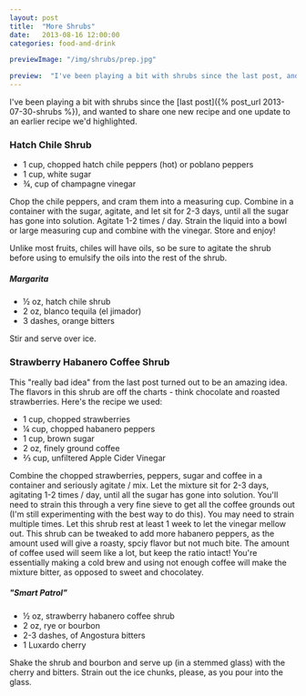 ```yaml
---
layout: post
title:  "More Shrubs"
date:   2013-08-16 12:00:00
categories: food-and-drink

previewImage: "/img/shrubs/prep.jpg"

preview:  "I've been playing a bit with shrubs since the last post, and wanted to share one new recipe (a hatch chile shrub) and one update to an earlier recipe we'd highlighted (the coffee strawberry habanero shrub).  We've got tried and tested cocktail recipes for both shrubs after the click!"
---
```


I've been playing a bit with shrubs since the [last post]({% post_url 2013-07-30-shrubs %}), and wanted to share one new recipe and one update to an earlier recipe we'd highlighted.

### Hatch Chile Shrub

+ 1 cup, chopped hatch chile peppers (hot) or poblano peppers
+ 1 cup, white sugar
+ &frac34;, cup of champagne vinegar

Chop the chile peppers, and cram them into a measuring cup.  Combine in a container with the sugar, agitate, and let sit for 2-3 days, until all the sugar has gone into solution.  Agitate 1-2 times / day.  Strain the liquid into a bowl or large measuring cup and combine with the vinegar.  Store and enjoy!

Unlike most fruits, chiles will have oils, so be sure to agitate the shrub before using to emulsify the oils into the rest of the shrub.

##### Margarita

+ &frac12; oz, hatch chile shrub
+ 2 oz, blanco tequila (el jimador)
+ 3 dashes, orange bitters

Stir and serve over ice.

### Strawberry Habanero Coffee Shrub

This "really bad idea" from the last post turned out to be an amazing idea.  The flavors in this shrub are off the charts - think chocolate and roasted strawberries.  Here's the recipe we used:

+ 1 cup, chopped strawberries
+ &frac14; cup, chopped habanero peppers
+ 1 cup, brown sugar
+ 2 oz, finely ground coffee
+ &frac23; cup, unfiltered Apple Cider Vinegar

Combine the chopped strawberries, peppers, sugar and coffee in a container and seriously agitate / mix.  Let the mixture sit for 2-3 days, agitating 1-2 times / day, until all the sugar has gone into solution.  You'll need to strain this through a very fine sieve to get all the coffee grounds out (I'm still experimenting with the best way to do this).  You may need to strain multiple times.  Let this shrub rest at least 1 week to let the vinegar mellow out.  This shrub can be tweaked to add more habanero peppers, as the amount used will give a roasty, spciy flavor but not much bite.  The amount of coffee used will seem like a lot, but keep the ratio intact!  You're essentially making a cold brew and using not enough coffee will make the mixture bitter, as opposed to sweet and chocolatey.

##### "Smart Patrol"

+ &frac12; oz, strawberry habanero coffee shrub
+ 2 oz, rye or bourbon
+ 2-3 dashes, of Angostura bitters
+ 1 Luxardo cherry

Shake the shrub and bourbon and serve up (in a stemmed glass) with the cherry and bitters.  Strain out the ice chunks, please, as you pour into the glass.
